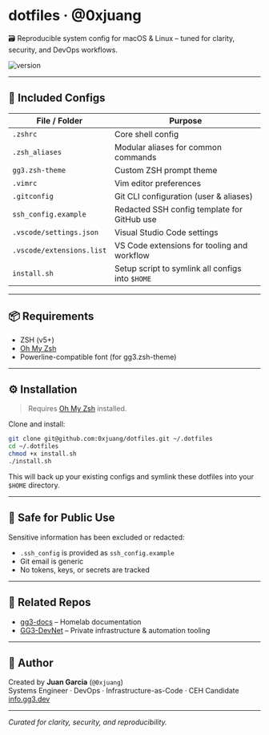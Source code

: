 # dotfiles · @0xjuang
🗃 Reproducible system config for macOS & Linux – tuned for clarity, security, and DevOps workflows.

![version](https://img.shields.io/badge/version-v1.0.0-blue)

---

## 📁 Included Configs

| File / Folder             | Purpose                                               |
|---------------------------|--------------------------------------------------------|
| `.zshrc`                  | Core shell config                                     |
| `.zsh_aliases`            | Modular aliases for common commands                   |
| `gg3.zsh-theme`           | Custom ZSH prompt theme                               |
| `.vimrc`                  | Vim editor preferences                                |
| `.gitconfig`              | Git CLI configuration (user & aliases)                |
| `ssh_config.example`      | Redacted SSH config template for GitHub use           |
| `.vscode/settings.json`   | Visual Studio Code settings                           |
| `.vscode/extensions.list` | VS Code extensions for tooling and workflow           |
| `install.sh`              | Setup script to symlink all configs into `$HOME`      |

---

## 📦 Requirements

- ZSH (v5+)
- [Oh My Zsh](https://ohmyz.sh)
- Powerline-compatible font (for gg3.zsh-theme)

---

## ⚙️ Installation

> Requires [Oh My Zsh](https://ohmyz.sh) installed.

Clone and install:
```bash
git clone git@github.com:0xjuang/dotfiles.git ~/.dotfiles
cd ~/.dotfiles
chmod +x install.sh
./install.sh
```

This will back up your existing configs and symlink these dotfiles into your `$HOME` directory.

---

## 🔐 Safe for Public Use

Sensitive information has been excluded or redacted:
- `.ssh_config` is provided as `ssh_config.example`
- Git email is generic
- No tokens, keys, or secrets are tracked

---

## 📎 Related Repos

- [gg3-docs](https://github.com/gg3-dev/gg3-docs) – Homelab documentation
- [GG3-DevNet](https://github.com/gg3-dev) – Private infrastructure & automation tooling

---

## 👤 Author

Created by **Juan Garcia** (`@0xjuang`)  
Systems Engineer · DevOps · Infrastructure-as-Code · CEH Candidate  
[info.gg3.dev](https://info.gg3.dev)

---

_Curated for clarity, security, and reproducibility._
